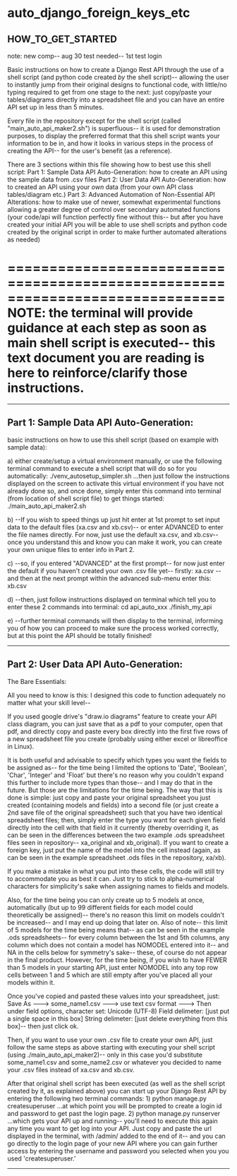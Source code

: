 # auto_django_foreign_keys_etc
HOW_TO_GET_STARTED
-----------------

note: new comp-- aug 30 test needed-- 1st test login

Basic instructions on how to create a Django Rest API through the use of a shell script (and python code created *by* the shell script)-- allowing the user to instantly jump from their original designs to functional code, with little/no typing required to get from one stage to the next: just copy/paste your tables/diagrams directly into a spreadsheet file and you can have an entire API set up in less than 5 minutes.


Every file in the repository except for the shell script (called "main_auto_api_maker2.sh") is superfluous-- it is used for demonstration purposes, to display the preferred format that this shell script wants your information to be in, and how it looks in various steps in the process of creating the API-- for the user's benefit (as a reference).


There are 3 sections within this file showing how to best use this shell script:
Part 1: Sample Data API Auto-Generation: how to create an API using the sample data from .csv files
Part 2: User Data API Auto-Generation: how to created an API using your *own* data (from your own API class tables/diagram etc.)
Part 3: Advanced Automation of Non-Essential API Alterations: how to make use of newer, somewhat experimental functions allowing a greater degree of control over secondary automated functions (your code/api will function perfectly fine without this-- but after you have created your initial API you will be able to use shell scripts and python code created by the original script in order to make further automated alterations as needed)


==============================================================================
NOTE: the terminal will provide guidance at each step as soon as main shell script is executed-- this text document you are reading is here to reinforce/clarify those instructions.
==============================================================================

------------------------------------------------------------------------------
Part 1: Sample Data API Auto-Generation:
-----------------------------------------

basic instructions on how to use this shell script (based on example with sample data):

a) either create/setup a virtual environment manually, or use the following terminal command to execute a shell script that will do so for you automatically:
./venv_autosetup_simpler.sh
...then just follow the instructions displayed on the screen to activate this virtual environment if you have not already done so, and once done, simply enter this command into terminal (from location of shell script file) to get things started:
./main_auto_api_maker2.sh

b)
--If you wish to speed things up just hit enter at 1st prompt to set input data to the default files (xa.csv and xb.csv)-- or enter ADVANCED to enter the file names directly.  For now, just use the default xa.csv, and xb.csv-- once you understand this and know you can make it work, you can create your own unique files to enter info in Part 2.

c)
--so, if you entered "ADVANCED" at the first prompt-- for now just enter the default if you haven't created your own .csv file yet-- firstly:
xa.csv
--and then at the next prompt within the advanced sub-menu enter this:
xb.csv

d)
--then, just follow instructions displayed on terminal which tell you to enter these 2 commands into terminal:
cd api_auto_xxx
./finish_my_api

e)
--further terminal commands will then display to the terminal, informing you of how you can proceed to make sure the process worked correctly, but at this point the API should be totally finished!


------------------------------------------------------------------------------
Part 2: User Data API Auto-Generation:
-----------------------------------------

The Bare Essentials:

All you need to know is this: I designed this code to function adequately no matter what your skill level--

If you used google drive's "draw.io diagrams" feature to create your API class diagram, you can just save that as a pdf to your computer, open that pdf, and directly copy and paste every box directly into the first five rows of a new spreadsheet file you create (probably using either excel or libreoffice in Linux).

It is both useful and advisable to specify which types you want the fields to be assigned as-- for the time being I limited the options to 'Date', 'Boolean', 'Char',
'Integer' and 'Float' but there's no reason why you couldn't expand this further to include more types than those-- and I may do that in the future.  But those are the limitations for the time being.  The way that this is done is simple: just copy and paste your original spreadsheet you just created (containing models and fields) into a second file (or just create a 2nd save file of the original spreadsheet) such that you have two identical spreadsheet files; then, simply enter the type you want for each given field directly into the cell with that field in it currently (thereby overriding it, as can be seen in the differences between the two example .ods spreadsheet files seen in repository-- xa_original and xb_original).  If you want to create a foreign key, just put the name of the model into the cell instead (again, as can be seen in the example spreadsheet .ods files in the repository, xa/xb).

If you make a mistake in what you put into these cells, the code will still try to accommodate you as best it can.  Just try to stick to alpha-numerical characters for simplicity's sake when assigning names to fields and models.  

Also, for the time being you can only create up to 5 models at once, automatically (but up to 99 different fields for each model could theoretically be assigned)-- there's no reason this limit on models couldn't be increased-- and I may end up doing that later on.  Also of note-- this limit of 5 models for the time being means that-- as can be seen in the example .ods spreadsheets-- for every column between the 1st and 5th columns, any column which does not contain a model has NOMODEL entered into it-- and NA in the cells below for symmetry's sake-- these, of course do not appear in the final product.  However, for the time being, if you wish to have FEWER than 5 models in your starting API, just enter NOMODEL into any top row cells between 1 and 5 which are still empty after you've placed all your models within it.

Once you've copied and pasted these values into your spreadsheet, just: Save As ---> some_name1.csv ---> use text csv format ---> Then under field options, character set: Unicode (UTF-8) Field delimeter: [just put a single space in this box] String delimeter: [just delete everything from this box]-- then just click ok.

Then, if you want to use your own .csv file to create your own API, just follow the same steps as above starting with executing your shell script (using ./main_auto_api_maker2)-- only in this case you'd substitute some_name1.csv and some_name2.csv or whatever you decided to name your .csv files instead of xa.csv and xb.csv.  

After that original shell script has been executed (as well as the shell script created by it, as explained above) you can start up your Django Rest API by entering the following two terminal commands:
1)
python manage.py createsuperuser
...at which point you will be prompted to create a login id and password to get past the login page.
2)
python manage.py runserver
...which gets your API up and running-- you'll need to execute this again any time you want to get log into your API.  Just copy and paste the url displayed in the terminal, with /admin/ added to the end of it-- and you can go directly to the login page of your new API where you can gain further access by entering the username and password you selected when you you used 'createsuperuser.'




------------------------------------------------------------------------------
